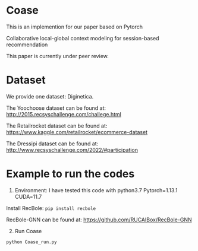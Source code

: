 # Coase
This is an implemention for our paper based on Pytorch

Collaborative local-global context modeling for session-based recommendation

This paper is currently under peer review.

# Dataset
We provide one dataset: Diginetica. 

The Yoochoose dataset can be found at: http://2015.recsyschallenge.com/challege.html

The Retailrocket dataset can be found at: https://www.kaggle.com/retailrocket/ecommerce-dataset

The Dressipi dataset can be found at: http://www.recsyschallenge.com/2022/#participation

# Example to run the codes
1. Environment: I have tested this code with python3.7 Pytorch=1.13.1 CUDA=11.7

Install RecBole: `pip install recbole`

RecBole-GNN can be found at: https://github.com/RUCAIBox/RecBole-GNN

2. Run Coase

`python Coase_run.py`
